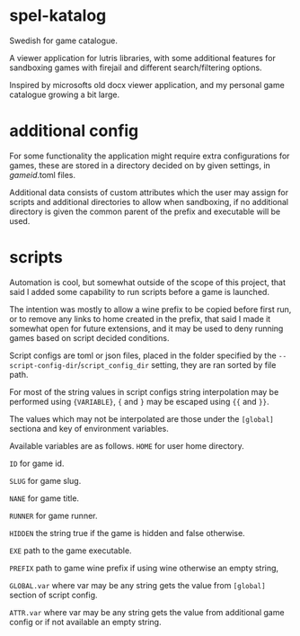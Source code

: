 # spel-katalog
Swedish for game catalogue.

A viewer application for lutris libraries, with some additional features for
sandboxing games with firejail and different search/filtering options.

Inspired by microsofts old docx viewer application, and my personal game catalogue
growing a bit large.

# additional config
For some functionality the application might require extra configurations for
games, these are stored in a directory decided on by given settings, in 
*gameid*.toml files.

Additional data consists of custom attributes which the user may assign for scripts
and additional directories to allow when sandboxing, if no additional directory
is given the common parent of the prefix and executable will be used.

# scripts
Automation is cool, but somewhat outside of the scope of this project,
that said I added some capability to run scripts before a game is launched.

The intention was mostly to allow a wine prefix to be copied before first run,
or to remove any links to home created in the prefix, that said I made it
somewhat open for future extensions, and it may be used to deny running games
based on script decided conditions.

Script configs are toml or json files, placed in the folder specified by the
`--script-config-dir`/`script_config_dir` setting, they are ran sorted by file path.

For most of the string values in script configs string interpolation may be performed using `{VARIABLE}`,
`{` and `}` may be escaped using `{{` and `}}`.

The values which may not be interpolated are those under the `[global]` sectiona and key of environment
variables.

Available variables are as follows.
`HOME` for user home directory.

`ID` for game id.

`SLUG` for game slug.

`NANE` for game title.

`RUNNER` for game runner.

`HIDDEN` the string true if the game is hidden and false otherwise.

`EXE` path to the game executable.

`PREFIX` path to game wine prefix if using wine otherwise an empty string,

`GLOBAL.var` where var may be any string gets the value from `[global]` section of script config.

`ATTR.var` where var may be any string gets the value from additional game config
or if not available an empty string.
